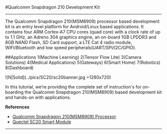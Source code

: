 #Qualcomm Snapdragon 210 Development Kit

------------
The Qualcomm Snapdragon 210(MSM8909) processor based development kit is an entry level platform for Android/Linux based applications. It contains four ARM Cortex-A7 CPU cores (quad core) with a clock rate of up to 1.1 GHz, an Adreno 304 graphics engine, an on-board 1GB LPDDR3 and 8GB NAND Flash, SD Card support, a LTE Cat 4 radio module, WIFI/Bluetooth and low speed peripherals(UART/SPI/I2C/GPIO).

##Applications
    1(Machine Learning)
    2(Tensor Flow Lite)
    3(Camera Solutions)
    4(Medical Applications)
    5(Gateways)
    6(Smart Home)
    7(Robotics)
    8(Dashboard)

![N|Solid](../pics/SC20/sc20banner.jpg =1280x720)

In this tutorial, we’re providing the complete set of instruction's for on-boarding the Qualcomm Snapdragon 210(MSM8909) based development kit and hands-on with applications.

__References__
- <a href="https://www.qualcomm.com/products/snapdragon-processors-210" target="_blank">Qualcomm Snapdragon 210(MSM8909) Processor</a>
- <a href="https://www.quectel.com/product/sc20.htm" target="_blank">Quectel SC20 Smart Module</a>

------------